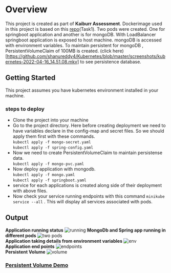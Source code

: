 # Overview
This project is created as part of **Kaiburr Assessment**. Dockerimage used in this project is based on this [repo](https://github.com/shanureddy4/WebApiTask)(Task1). Two pods were created. One for springboot application and another is for mongoDB. With LoadBalancer springboot application is exposed to host machine. mongoDB is accessed with environment variables. To maintain persistent for mongoDB , PersistentVolumeClaim of 100MB is created. (click here)[https://github.com/shanureddy4/Kubernetes/blob/master/screenshots/kubernetes-2022-04-16_14.51.08.mkv] to see persistence database.
## Getting Started

This project assumes you have kubernetes environment installed in your machine.
### steps to deploy
* Clone the project into your machine
* Go to the project directory. Here before creating deployment we need to have variables declare in the config-map and secret files. So we should apply them first with these commands.<br>
 ``` kubectl apply -f mongo-secret.yaml ``` <br>
 ``` kubectl apply -f spring-config.yaml ``` <br>
 * Now we need to create PersistentVolumeClaim to maintain persistense data.<br>
 ``` kubectl apply -f mongo-pvc.yaml ``` <br>
 * Now deploy application with mongodb. <br>
 ``` kubectl apply -f mongo.yaml ``` <br>
 ``` kubectl apply -f springboot.yaml ``` <br>
 * service for each applications is created along side of their deployment with above files.
 * Now check your service running endpoints with this command
 ``` minikube service --all ``` . This will display all services associated with pods. <br>
## Output
**Application running status**
![running](https://github.com/shanureddy4/Kubernetes/blob/master/screenshots/runninng%20status.png)
**MongoDb and Spring app running in different pods**
![two pods](https://github.com/shanureddy4/Kubernetes/blob/master/screenshots/two%20pods.png) <br>
**Application taking details from environment variables**
![env](https://github.com/shanureddy4/Kubernetes/blob/master/screenshots/environment.png)<br>
**Application end points**
![endpoints](https://github.com/shanureddy4/Kubernetes/blob/master/screenshots/endpoints.png)<br>
**Persistent Volume**
![volume](https://github.com/shanureddy4/Kubernetes/blob/master/screenshots/volume.png)<br>
### [Persistent Volume Demo](https://github.com/shanureddy4/Kubernetes/blob/master/screenshots/kubernetes-2022-04-16_14.51.08.mkv)

